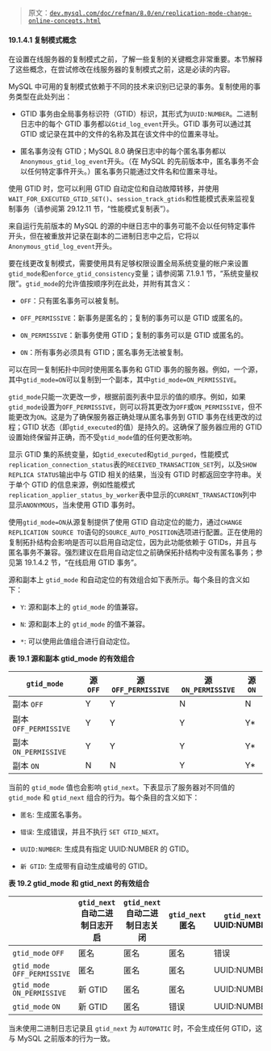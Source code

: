 > 原文：[`dev.mysql.com/doc/refman/8.0/en/replication-mode-change-online-concepts.html`](https://dev.mysql.com/doc/refman/8.0/en/replication-mode-change-online-concepts.html)

#### 19.1.4.1 复制模式概念

在设置在线服务器的复制模式之前，了解一些复制的关键概念非常重要。本节解释了这些概念，在尝试修改在线服务器的复制模式之前，这是必读的内容。

MySQL 中可用的复制模式依赖于不同的技术来识别已记录的事务。复制使用的事务类型在此处列出：

+   GTID 事务由全局事务标识符（GTID）标识，其形式为`UUID:NUMBER`。二进制日志中的每个 GTID 事务都以`Gtid_log_event`开头。GTID 事务可以通过其 GTID 或记录在其中的文件的名称及其在该文件中的位置来寻址。

+   匿名事务没有 GTID；MySQL 8.0 确保日志中的每个匿名事务都以`Anonymous_gtid_log_event`开头。（在 MySQL 的先前版本中，匿名事务不会以任何特定事件开头。）匿名事务只能通过文件名和位置来寻址。

使用 GTID 时，您可以利用 GTID 自动定位和自动故障转移，并使用`WAIT_FOR_EXECUTED_GTID_SET()`、`session_track_gtids`和性能模式表来监视复制事务（请参阅第 29.12.11 节，“性能模式复制表”）。

来自运行先前版本的 MySQL 的源的中继日志中的事务可能不会以任何特定事件开头，但在被重放并记录在副本的二进制日志中之后，它将以`Anonymous_gtid_log_event`开头。

要在线更改复制模式，需要使用具有足够权限设置全局系统变量的帐户来设置`gtid_mode`和`enforce_gtid_consistency`变量；请参阅第 7.1.9.1 节，“系统变量权限”。`gtid_mode`的允许值按顺序列在此处，并附有其含义：

+   `OFF`：只有匿名事务可以被复制。

+   `OFF_PERMISSIVE`：新事务是匿名的；复制的事务可以是 GTID 或匿名的。

+   `ON_PERMISSIVE`：新事务使用 GTID；复制的事务可以是 GTID 或匿名的。

+   `ON`：所有事务必须具有 GTID；匿名事务无法被复制。

可以在同一复制拓扑中同时使用匿名事务和 GTID 事务的服务器。例如，一个源，其中`gtid_mode=ON`可以复制到一个副本，其中`gtid_mode=ON_PERMISSIVE`。

`gtid_mode`只能一次更改一步，根据前面列表中显示的值的顺序。例如，如果`gtid_mode`设置为`OFF_PERMISSIVE`，则可以将其更改为`OFF`或`ON_PERMISSIVE`，但不能更改为`ON`。这是为了确保服务器正确处理从匿名事务到 GTID 事务在线更改的过程；GTID 状态（即`gtid_executed`的值）是持久的。这确保了服务器应用的 GTID 设置始终保留并正确，而不受`gtid_mode`值的任何更改影响。

显示 GTID 集的系统变量，如`gtid_executed`和`gtid_purged`，性能模式`replication_connection_status`表的`RECEIVED_TRANSACTION_SET`列，以及`SHOW REPLICA STATUS`输出中与 GTID 相关的结果，当没有 GTID 时都返回空字符串。关于单个 GTID 的信息来源，例如性能模式`replication_applier_status_by_worker`表中显示的`CURRENT_TRANSACTION`列中显示`ANONYMOUS`，当未使用 GTID 事务时。

使用`gtid_mode=ON`从源复制提供了使用 GTID 自动定位的能力，通过`CHANGE REPLICATION SOURCE TO`语句的`SOURCE_AUTO_POSITION`选项进行配置。正在使用的复制拓扑结构会影响是否可以启用自动定位，因为此功能依赖于 GTIDs，并且与匿名事务不兼容。强烈建议在启用自动定位之前确保拓扑结构中没有匿名事务；参见第 19.1.4.2 节，“在线启用 GTID 事务”。

源和副本上 `gtid_mode` 和自动定位的有效组合如下表所示。每个条目的含义如下：

+   `Y`: 源和副本上的 `gtid_mode` 的值兼容。

+   `N`: 源和副本上的 `gtid_mode` 的值不兼容。

+   `*`: 可以使用此值组合进行自动定位。

**表 19.1 源和副本 gtid_mode 的有效组合**

| `gtid_mode` | 源 `OFF` | 源 `OFF_PERMISSIVE` | 源 `ON_PERMISSIVE` | 源 `ON` |
| --- | --- | --- | --- | --- |
| 副本 `OFF` | Y | Y | N | N |
| 副本 `OFF_PERMISSIVE` | Y | Y | Y | Y* |
| 副本 `ON_PERMISSIVE` | Y | Y | Y | Y* |
| 副本 `ON` | N | N | Y | Y* |

当前的 `gtid_mode` 值也会影响 `gtid_next`。下表显示了服务器对不同值的 `gtid_mode` 和 `gtid_next` 组合的行为。每个条目的含义如下：

+   `匿名`: 生成匿名事务。

+   `错误`: 生成错误，并且不执行 `SET GTID_NEXT`。

+   `UUID:NUMBER`: 生成具有指定 UUID:NUMBER 的 GTID。

+   `新 GTID`: 生成带有自动生成编号的 GTID。

**表 19.2 gtid_mode 和 gtid_next 的有效组合**

|  | `gtid_next` 自动二进制日志开启 | `gtid_next` 自动二进制日志关闭 | `gtid_next` 匿名 | `gtid_next` UUID:NUMBER |
| --- | --- | --- | --- | --- |
| `gtid_mode` `OFF` | 匿名 | 匿名 | 匿名 | 错误 |
| `gtid_mode` `OFF_PERMISSIVE` | 匿名 | 匿名 | 匿名 | UUID:NUMBER |
| `gtid_mode` `ON_PERMISSIVE` | 新 GTID | 匿名 | 匿名 | UUID:NUMBER |
| `gtid_mode` `ON` | 新 GTID | 匿名 | 错误 | UUID:NUMBER |

当未使用二进制日志记录且 `gtid_next` 为 `AUTOMATIC` 时，不会生成任何 GTID，这与 MySQL 之前版本的行为一致。
